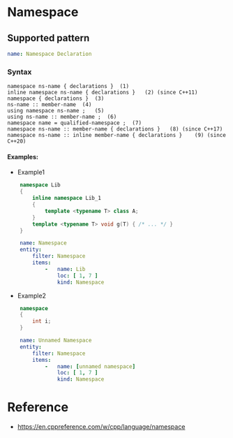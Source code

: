 # Namespace

## Supported pattern
```yaml
name: Namespace Declaration
```
### Syntax
```text
namespace ns-name { declarations }	(1)	
inline namespace ns-name { declarations }	(2)	(since C++11)
namespace { declarations }	(3)	
ns-name :: member-name	(4)	
using namespace ns-name ;	(5)	
using ns-name :: member-name ;	(6)	
namespace name = qualified-namespace ;	(7)	
namespace ns-name :: member-name { declarations }	(8)	(since C++17)
namespace ns-name :: inline member-name { declarations }	(9)	(since C++20)
```


#### Examples: 

- Example1
```cpp
    namespace Lib
    {
        inline namespace Lib_1
        {
            template <typename T> class A; 
        }
        template <typename T> void g(T) { /* ... */ }
    }
```

```yaml
    name: Namespace
    entity:
        filter: Namespace
        items:
            -   name: Lib
                loc: [ 1, 7 ]
                kind: Namespace
```

- Example2
```cpp
    namespace
    {
        int i; 
    }
```

```yaml
    name: Unnamed Namespace
    entity:
        filter: Namespace
        items:
            -   name: [unnamed namespace]
                loc: [ 1, 7 ]
                kind: Namespace
```

# Reference
- https://en.cppreference.com/w/cpp/language/namespace

